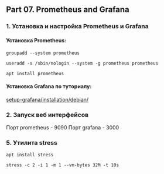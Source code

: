 ## Part 07.  Prometheus and Grafana
### 1. Установка и настройка Prometheus и Grafana

#### Установка Prometheus:
<p>    

    groupadd --system prometheus

    useradd -s /sbin/nologin --system -g prometheus prometheus

    apt install prometheus
    
</p>

#### Установка Grafana по туториалу:
<p>

[setup-grafana/installation/debian/](https://grafana.com/docs/grafana/latest/setup-grafana/installation/debian/)
</p>

### 2. Запуск веб интерфейсов

Порт prometheus - 9090
Порт grafana - 3000

### 5. Утилита stress
    
    apt install stress

    stress -c 2 -i 1 -m 1 --vm-bytes 32M -t 10s
    


